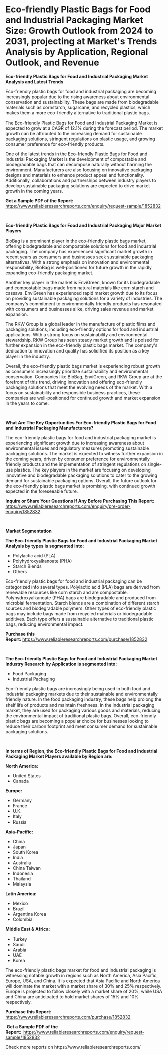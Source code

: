<p><h1>Eco-friendly Plastic Bags for Food and Industrial Packaging Market Size: Growth Outlook from 2024 to 2031, projecting at Market's Trends Analysis by Application, Regional Outlook, and Revenue</h1></p><p><strong>Eco-friendly Plastic Bags for Food and Industrial Packaging Market Analysis and Latest Trends</strong></p>
<p><p>Eco-friendly plastic bags for food and industrial packaging are becoming increasingly popular due to the rising awareness about environmental conservation and sustainability. These bags are made from biodegradable materials such as cornstarch, sugarcane, and recycled plastics, which makes them a more eco-friendly alternative to traditional plastic bags.</p><p>The Eco-friendly Plastic Bags for Food and Industrial Packaging Market is expected to grow at a CAGR of 12.1% during the forecast period. The market growth can be attributed to the increasing demand for sustainable packaging solutions, stringent regulations on plastic usage, and growing consumer preference for eco-friendly products. </p><p>One of the latest trends in the Eco-friendly Plastic Bags for Food and Industrial Packaging Market is the development of compostable and biodegradable bags that can decompose naturally without harming the environment. Manufacturers are also focusing on innovative packaging designs and materials to enhance product appeal and functionality. Additionally, collaborations and partnerships between industry players to develop sustainable packaging solutions are expected to drive market growth in the coming years.</p></p>
<p><strong>Get a Sample PDF of the Report:&nbsp;</strong> <a href="https://www.reliableresearchreports.com/enquiry/request-sample/1852832">https://www.reliableresearchreports.com/enquiry/request-sample/1852832</a></p>
<p>&nbsp;</p>
<p><strong>Eco-friendly Plastic Bags for Food and Industrial Packaging Major Market Players</strong></p>
<p><p>BioBag is a prominent player in the eco-friendly plastic bags market, offering biodegradable and compostable solutions for food and industrial packaging. The company has experienced significant market growth in recent years as consumers and businesses seek sustainable packaging alternatives. With a strong emphasis on innovation and environmental responsibility, BioBag is well-positioned for future growth in the rapidly expanding eco-friendly packaging market.</p><p>Another key player in the market is EnviGreen, known for its biodegradable and compostable bags made from natural materials like corn starch and cassava. EnviGreen has experienced rapid market growth due to its focus on providing sustainable packaging solutions for a variety of industries. The company's commitment to environmentally friendly products has resonated with consumers and businesses alike, driving sales revenue and market expansion.</p><p>The RKW Group is a global leader in the manufacture of plastic films and packaging solutions, including eco-friendly options for food and industrial applications. With a strong focus on sustainability and environmental stewardship, RKW Group has seen steady market growth and is poised for further expansion in the eco-friendly plastic bags market. The company's dedication to innovation and quality has solidified its position as a key player in the industry.</p><p>Overall, the eco-friendly plastic bags market is experiencing robust growth as consumers increasingly prioritize sustainability and environmental conservation. Companies like BioBag, EnviGreen, and RKW Group are at the forefront of this trend, driving innovation and offering eco-friendly packaging solutions that meet the evolving needs of the market. With a focus on sustainability and responsible business practices, these companies are well-positioned for continued growth and market expansion in the years to come.</p></p>
<p>&nbsp;</p>
<p><strong>What Are The Key Opportunities For Eco-friendly Plastic Bags for Food and Industrial Packaging Manufacturers?</strong></p>
<p><p>The eco-friendly plastic bags for food and industrial packaging market is experiencing significant growth due to increasing awareness about environmental issues and regulatory measures promoting sustainable packaging solutions. The market is expected to witness further expansion in the coming years, driven by consumer preference for environmentally friendly products and the implementation of stringent regulations on single-use plastics. The key players in the market are focusing on developing innovative and biodegradable packaging solutions to cater to the growing demand for sustainable packaging options. Overall, the future outlook for the eco-friendly plastic bags market is promising, with continued growth expected in the foreseeable future.</p></p>
<p><strong>Inquire or Share Your Questions If Any Before Purchasing This Report:</strong> <a href="https://www.reliableresearchreports.com/enquiry/pre-order-enquiry/1852832">https://www.reliableresearchreports.com/enquiry/pre-order-enquiry/1852832</a></p>
<p>&nbsp;</p>
<p><strong>Market Segmentation</strong></p>
<p><strong>The Eco-friendly Plastic Bags for Food and Industrial Packaging Market Analysis by types is segmented into:</strong></p>
<p><ul><li>Polylactic acid (PLA)</li><li>Polyhydroxyalkanoate (PHA)</li><li>Starch Blends</li><li>Others</li></ul></p>
<p><p>Eco-friendly plastic bags for food and industrial packaging can be categorized into several types. Polylactic acid (PLA) bags are derived from renewable resources like corn starch and are compostable. Polyhydroxyalkanoate (PHA) bags are biodegradable and produced from microbial fermentation. Starch blends are a combination of different starch sources and biodegradable polymers. Other types of eco-friendly plastic bags may include bags made from recycled materials or biodegradable additives. Each type offers a sustainable alternative to traditional plastic bags, reducing environmental impact.</p></p>
<p><strong>Purchase this Report:&nbsp;</strong><a href="https://www.reliableresearchreports.com/purchase/1852832">https://www.reliableresearchreports.com/purchase/1852832</a></p>
<p>&nbsp;</p>
<p><strong>The Eco-friendly Plastic Bags for Food and Industrial Packaging Market Industry Research by Application is segmented into:</strong></p>
<p><ul><li>Food Packaging</li><li>Industrial Packaging</li></ul></p>
<p><p>Eco-friendly plastic bags are increasingly being used in both food and industrial packaging markets due to their sustainable and environmentally friendly nature. In the food packaging industry, these bags help prolong the shelf life of products and maintain freshness. In the industrial packaging market, they are used for packaging various goods and materials, reducing the environmental impact of traditional plastic bags. Overall, eco-friendly plastic bags are becoming a popular choice for businesses looking to reduce their carbon footprint and meet consumer demand for sustainable packaging solutions.</p></p>
<p>&nbsp;</p>
<p><strong>In terms of Region, the Eco-friendly Plastic Bags for Food and Industrial Packaging Market Players available by Region are:</strong></p>
<p>
    <p> <strong> North America: </strong>
        <ul>
            <li>United States</li>
            <li>Canada</li>
        </ul>
        </p> 
    <p> <strong> Europe: </strong>
        <ul>
            <li>Germany</li>
            <li>France</li>
            <li>U.K.</li>
            <li>Italy</li>
            <li>Russia</li>
        </ul>
        </p> 
    <p> <strong> Asia-Pacific: </strong>
        <ul>
            <li>China</li>
            <li>Japan</li>
            <li>South Korea</li>
            <li>India</li>
            <li>Australia</li>
            <li>China Taiwan</li>
            <li>Indonesia</li>
            <li>Thailand</li>
            <li>Malaysia</li>
        </ul>
        </p> 
    <p> <strong> Latin America: </strong>
        <ul>
            <li>Mexico</li>
            <li>Brazil</li>
            <li>Argentina Korea</li>
            <li>Colombia</li>
        </ul>
        </p> 
    <p> <strong> Middle East & Africa: </strong>
        <ul>
            <li>Turkey</li>
            <li>Saudi</li>
            <li>Arabia</li>
            <li>UAE</li>
            <li>Korea</li>
        </ul>
    </p>
    </p>
<p><p>The eco-friendly plastic bags market for food and industrial packaging is witnessing notable growth in regions such as North America, Asia Pacific, Europe, USA, and China. It is expected that Asia Pacific and North America will dominate the market with a market share of 30% and 25% respectively. Europe is projected to follow closely with a market share of 20%, while USA and China are anticipated to hold market shares of 15% and 10% respectively.</p></p>
<p><strong>Purchase this Report: </strong><a href="https://www.reliableresearchreports.com/purchase/1852832">https://www.reliableresearchreports.com/purchase/1852832</a></p>
<p>&nbsp;<strong>Get a Sample PDF of the Report:&nbsp;&nbsp;</strong><a href="https://www.reliableresearchreports.com/enquiry/request-sample/1852832">https://www.reliableresearchreports.com/enquiry/request-sample/1852832</a></p>
<p><strong></strong></p>
<p>Check more reports on https://www.reliableresearchreports.com/</p>